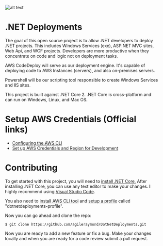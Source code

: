 ![alt text](https://ci.appveyor.com/api/projects/status/github/agileraymond/DotNetDeployments?branch=master&svg=true "Build Status")

# .NET Deployments
The goal of this open source project is to allow .NET developers to deploy .NET projects. This includes Windows Services (exe), ASP.NET MVC sites, Web Api, and WCF projects. Developers are more productive when they concentrate on code and logic not on deployment tasks. 

AWS CodeDeploy will serve as our deployment engine. It's capable of deploying code to AWS Instances (servers), and also on-premises servers. 

Powershell will be our scripting tool responsible to create Windows Services and IIS sites.

This project is built against .NET Core 2. .NET Core is cross-platform and can run on Windows, Linux, and Mac OS.

# Setup AWS Credentials (Official links)

 - [Configuring the AWS CLI](http://docs.aws.amazon.com/cli/latest/userguide/cli-chap-getting-started.html)
 - [Set up AWS Credentials and Region for Development](http://docs.aws.amazon.com/sdk-for-java/v1/developer-guide/setup-credentials.html)

# Contributing
To get started with this project, you will need to [install .NET Core.](https://www.microsoft.com/net/download/core) After installing .NET Core, you can use any text editor to make your changes. I highly recommend using [Visual Studio Code](https://code.visualstudio.com/download).

You also need to [install AWS CLI tool](http://docs.aws.amazon.com/cli/latest/userguide/installing.html) and [setup a profile](http://docs.aws.amazon.com/cli/latest/userguide/cli-chap-getting-started.html) called "dotnetdeployments-profile".

Now you can go ahead and clone the repo:
```
$ git clone https://github.com/agileraymond/DotNetDeployments.git
```
Now you are ready to add a new feature or fix a bug. Make your changes locally and when you are ready for a code review submit a pull request.

